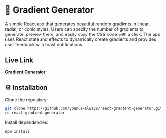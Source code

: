 # 🎨 Gradient Generator

A simple React app that generates beautiful random gradients in linear, radial, or conic styles. Users can specify the number of gradients to generate, preview them, and easily copy the CSS code with a click. The app uses React state and effects to dynamically create gradients and provides user feedback with toast notifications.

## Live Link

**[Gradient Generator](https://easy-gradient.netlify.app "Go to live site")**

## ⚙️ Installation

Clone the repository:

```bash
git clone https://github.com/younus-always/react-gradient-generator.git
cd react-gradient-generator
```

Install dependencies:
```bash
npm install
```
